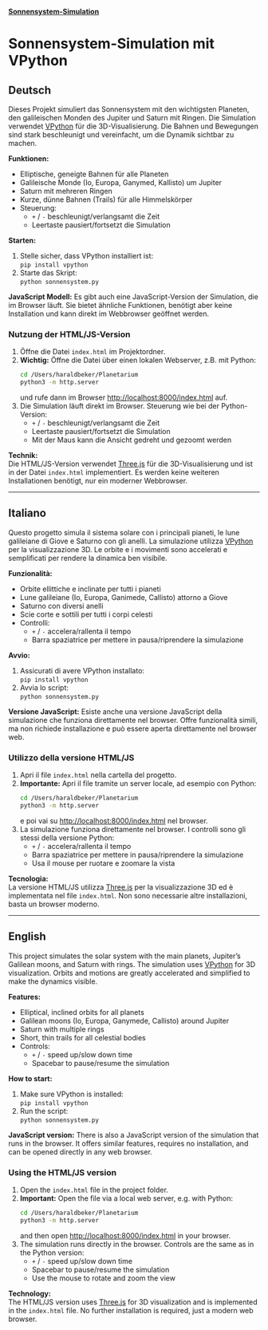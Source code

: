 
[**Sonnensystem-Simulation**](https://qualcuno.info/Planetarium/)
# Sonnensystem-Simulation mit VPython

## Deutsch

Dieses Projekt simuliert das Sonnensystem mit den wichtigsten Planeten, den galileischen Monden des Jupiter und Saturn mit Ringen. Die Simulation verwendet [VPython](https://vpython.org/) für die 3D-Visualisierung. Die Bahnen und Bewegungen sind stark beschleunigt und vereinfacht, um die Dynamik sichtbar zu machen.

**Funktionen:**
- Elliptische, geneigte Bahnen für alle Planeten
- Galileische Monde (Io, Europa, Ganymed, Kallisto) um Jupiter
- Saturn mit mehreren Ringen
- Kurze, dünne Bahnen (Trails) für alle Himmelskörper
- Steuerung:  
   - `+` / `-` beschleunigt/verlangsamt die Zeit  
   - Leertaste pausiert/fortsetzt die Simulation

**Starten:**
1. Stelle sicher, dass VPython installiert ist:  
    `pip install vpython`
2. Starte das Skript:  
    `python sonnensystem.py`

**JavaScript Modell:**
Es gibt auch eine JavaScript-Version der Simulation, die im Browser läuft. Sie bietet ähnliche Funktionen, benötigt aber keine Installation und kann direkt im Webbrowser geöffnet werden.

### Nutzung der HTML/JS-Version

1. Öffne die Datei `index.html` im Projektordner.
2. **Wichtig:** Öffne die Datei über einen lokalen Webserver, z.B. mit Python:
    ```sh
    cd /Users/haraldbeker/Planetarium
    python3 -m http.server
    ```
    und rufe dann im Browser [http://localhost:8000/index.html](http://localhost:8000/index.html) auf.
3. Die Simulation läuft direkt im Browser. Steuerung wie bei der Python-Version:
    - `+` / `-` beschleunigt/verlangsamt die Zeit
    - Leertaste pausiert/fortsetzt die Simulation
    - Mit der Maus kann die Ansicht gedreht und gezoomt werden

**Technik:**  
Die HTML/JS-Version verwendet [Three.js](https://threejs.org/) für die 3D-Visualisierung und ist in der Datei `index.html` implementiert. Es werden keine weiteren Installationen benötigt, nur ein moderner Webbrowser.

---

## Italiano

Questo progetto simula il sistema solare con i principali pianeti, le lune galileiane di Giove e Saturno con gli anelli. La simulazione utilizza [VPython](https://vpython.org/) per la visualizzazione 3D. Le orbite e i movimenti sono accelerati e semplificati per rendere la dinamica ben visibile.

**Funzionalità:**
- Orbite ellittiche e inclinate per tutti i pianeti
- Lune galileiane (Io, Europa, Ganimede, Callisto) attorno a Giove
- Saturno con diversi anelli
- Scie corte e sottili per tutti i corpi celesti
- Controlli:  
   - `+` / `-` accelera/rallenta il tempo  
   - Barra spaziatrice per mettere in pausa/riprendere la simulazione

**Avvio:**
1. Assicurati di avere VPython installato:  
    `pip install vpython`
2. Avvia lo script:  
    `python sonnensystem.py`

**Versione JavaScript:**
Esiste anche una versione JavaScript della simulazione che funziona direttamente nel browser. Offre funzionalità simili, ma non richiede installazione e può essere aperta direttamente nel browser web.

### Utilizzo della versione HTML/JS

1. Apri il file `index.html` nella cartella del progetto.
2. **Importante:** Apri il file tramite un server locale, ad esempio con Python:
    ```sh
    cd /Users/haraldbeker/Planetarium
    python3 -m http.server
    ```
    e poi vai su [http://localhost:8000/index.html](http://localhost:8000/index.html) nel browser.
3. La simulazione funziona direttamente nel browser. I controlli sono gli stessi della versione Python:
    - `+` / `-` accelera/rallenta il tempo
    - Barra spaziatrice per mettere in pausa/riprendere la simulazione
    - Usa il mouse per ruotare e zoomare la vista

**Tecnologia:**  
La versione HTML/JS utilizza [Three.js](https://threejs.org/) per la visualizzazione 3D ed è implementata nel file `index.html`. Non sono necessarie altre installazioni, basta un browser moderno.

---

## English

This project simulates the solar system with the main planets, Jupiter’s Galilean moons, and Saturn with rings. The simulation uses [VPython](https://vpython.org/) for 3D visualization. Orbits and motions are greatly accelerated and simplified to make the dynamics visible.

**Features:**
- Elliptical, inclined orbits for all planets
- Galilean moons (Io, Europa, Ganymede, Callisto) around Jupiter
- Saturn with multiple rings
- Short, thin trails for all celestial bodies
- Controls:  
   - `+` / `-` speed up/slow down time  
   - Spacebar to pause/resume the simulation

**How to start:**
1. Make sure VPython is installed:  
    `pip install vpython`
2. Run the script:  
    `python sonnensystem.py`

**JavaScript version:**
There is also a JavaScript version of the simulation that runs in the browser. It offers similar features, requires no installation, and can be opened directly in any web browser.

### Using the HTML/JS version

1. Open the `index.html` file in the project folder.
2. **Important:** Open the file via a local web server, e.g. with Python:
    ```sh
    cd /Users/haraldbeker/Planetarium
    python3 -m http.server
    ```
    and then open [http://localhost:8000/index.html](http://localhost:8000/index.html) in your browser.
3. The simulation runs directly in the browser. Controls are the same as in the Python version:
    - `+` / `-` speed up/slow down time
    - Spacebar to pause/resume the simulation
    - Use the mouse to rotate and zoom the view

**Technology:**  
The HTML/JS version uses [Three.js](https://threejs.org/) for 3D visualization and is implemented in the `index.html` file. No further installation is required, just a modern web browser.

